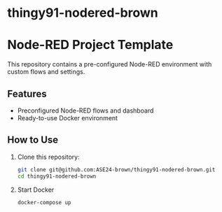# thingy91-nodered-brown

# Node-RED Project Template

This repository contains a pre-configured Node-RED environment with custom flows and settings.

## Features
- Preconfigured Node-RED flows and dashboard
- Ready-to-use Docker environment

## How to Use

1. Clone this repository:
   ```bash
   git clone git@github.com:ASE24-brown/thingy91-nodered-brown.git
   cd thingy91-nodered-brown

2. Start Docker
    ```bash
    docker-compose up
